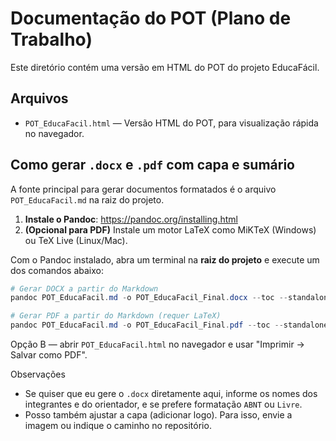 # Documentação do POT (Plano de Trabalho)

Este diretório contém uma versão em HTML do POT do projeto EducaFácil.

## Arquivos

- `POT_EducaFacil.html` — Versão HTML do POT, para visualização rápida no navegador.

## Como gerar `.docx` e `.pdf` com capa e sumário

A fonte principal para gerar documentos formatados é o arquivo `POT_EducaFacil.md` na raiz do projeto.

1.  **Instale o Pandoc**: https://pandoc.org/installing.html
2.  **(Opcional para PDF)** Instale um motor LaTeX como MiKTeX (Windows) ou TeX Live (Linux/Mac).

Com o Pandoc instalado, abra um terminal na **raiz do projeto** e execute um dos comandos abaixo:

```powershell
# Gerar DOCX a partir do Markdown
pandoc POT_EducaFacil.md -o POT_EducaFacil_Final.docx --toc --standalone

# Gerar PDF a partir do Markdown (requer LaTeX)
pandoc POT_EducaFacil.md -o POT_EducaFacil_Final.pdf --toc --standalone
```

Opção B — abrir `POT_EducaFacil.html` no navegador e usar "Imprimir → Salvar como PDF".

Observações

- Se quiser que eu gere o `.docx` diretamente aqui, informe os nomes dos integrantes e do orientador, e se prefere formatação `ABNT` ou `Livre`.
- Posso também ajustar a capa (adicionar logo). Para isso, envie a imagem ou indique o caminho no repositório.
